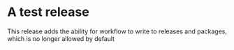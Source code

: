 # A test release
This release adds the ability for workflow to write to releases and packages, which is no longer allowed by default
